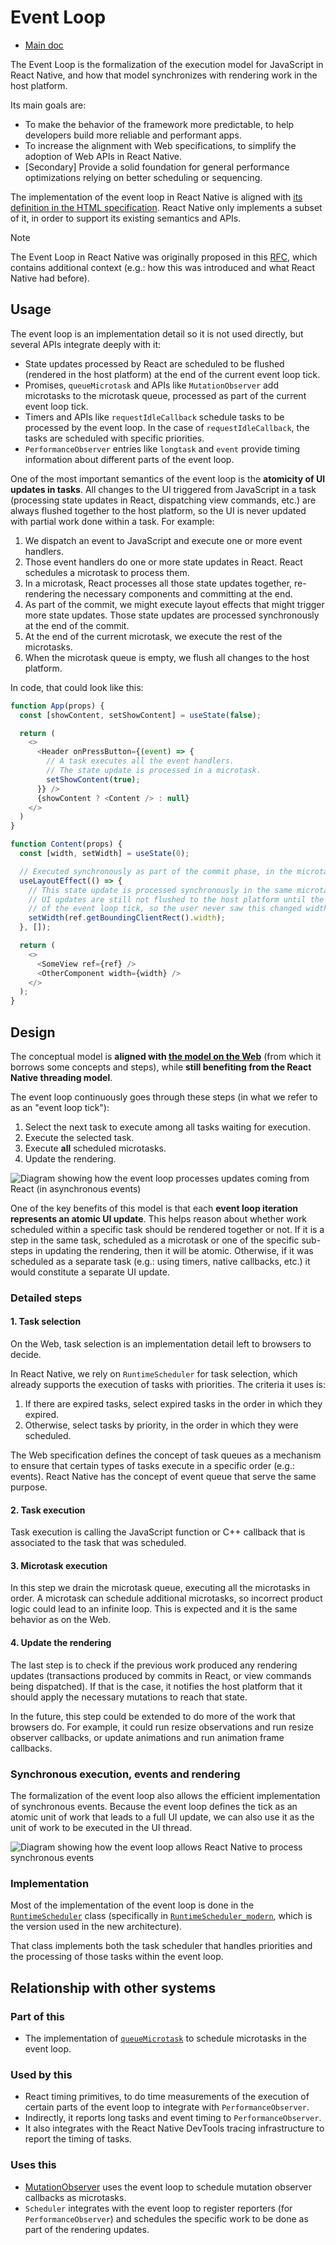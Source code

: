 # Event Loop

* [Main doc](../__docs__/README.md)

The Event Loop is the formalization of the execution model for JavaScript in React Native, and how that model synchronizes with rendering work in the host platform.

Its main goals are:
- To make the behavior of the framework more predictable, to help developers build more reliable and performant apps.
- To increase the alignment with Web specifications, to simplify the adoption of Web APIs in React Native.
- [Secondary] Provide a solid foundation for general performance optimizations relying on better scheduling or sequencing.

The implementation of the event loop in React Native is aligned with [its definition in the HTML specification](https://html.spec.whatwg.org/multipage/webappapis.html#event-loop-processing-model). React Native only implements a subset of it, in order to support its existing semantics and APIs.

> [!NOTE]
> The Event Loop in React Native was originally proposed in this [RFC](https://github.com/react-native-community/discussions-and-proposals/blob/main/proposals/0744-well-defined-event-loop.md), which contains additional context (e.g.: how this was introduced and what React Native had before).

## Usage

The event loop is an implementation detail so it is not used directly, but several APIs integrate deeply with it:
- State updates processed by React are scheduled to be flushed (rendered in the host platform) at the end of the current event loop tick.
- Promises, `queueMicrotask` and APIs like `MutationObserver` add microtasks to the microtask queue, processed as part of the current event loop tick.
- Timers and APIs like `requestIdleCallback` schedule tasks to be processed by the event loop. In the case of `requestIdleCallback`, the tasks are scheduled with specific priorities.
- `PerformanceObserver` entries like `longtask` and `event` provide timing information about different parts of the event loop.

One of the most important semantics of the event loop is the **atomicity of UI updates in tasks**. All changes to the UI triggered from JavaScript in a task (processing state updates in React, dispatching view commands, etc.) are always flushed together to the host platform, so the UI is never updated with partial work done within a task. For example:
1. We dispatch an event to JavaScript and execute one or more event handlers.
2. Those event handlers do one or more state updates in React. React schedules a microtask to process them.
3. In a microtask, React processes all those state updates together, re-rendering the necessary components and committing at the end.
4. As part of the commit, we might execute layout effects that might trigger more state updates. Those state updates are processed synchronously at the end of the commit.
5. At the end of the current microtask, we execute the rest of the microtasks.
6. When the microtask queue is empty, we flush all changes to the host platform.

In code, that could look like this:

```javascript
function App(props) {
  const [showContent, setShowContent] = useState(false);

  return (
    <>
      <Header onPressButton={(event) => {
        // A task executes all the event handlers.
        // The state update is processed in a microtask.
        setShowContent(true);
      }} />
      {showContent ? <Content /> : null}
    </>
  )
}

function Content(props) {
  const [width, setWidth] = useState(0);

  // Executed synchronously as part of the commit phase, in the microtask.
  useLayoutEffect(() => {
    // This state update is processed synchronously in the same microtask.
    // UI updates are still not flushed to the host platform until the end
    // of the event loop tick, so the user never saw this changed widths.
    setWidth(ref.getBoundingClientRect().width);
  }, []);

  return (
    <>
      <SomeView ref={ref} />
      <OtherComponent width={width} />
    </>
  );
}
```

## Design

The conceptual model is **aligned with [the model on the Web](https://html.spec.whatwg.org/multipage/webappapis.html#event-loop-processing-model)** (from which it borrows some concepts and steps), while **still benefiting from the React Native threading model**.

The event loop continuously goes through these steps (in what we refer to as an "event loop tick"):
1. Select the next task to execute among all tasks waiting for execution.
2. Execute the selected task.
3. Execute **all** scheduled microtasks.
4. Update the rendering.

![Diagram showing how the event loop processes updates coming from React (in asynchronous events)](./event-loop-async-task.excalidraw.svg)

One of the key benefits of this model is that each **event loop iteration represents an atomic UI update**. This helps reason about whether work scheduled within a specific task should be rendered together or not. If it is a step in the same task, scheduled as a microtask or one of the specific sub-steps in updating the rendering, then it will be atomic. Otherwise, if it was scheduled as a separate task (e.g.: using timers, native callbacks, etc.) it would constitute a separate UI update.

### Detailed steps

#### 1. Task selection

On the Web, task selection is an implementation detail left to browsers to decide.

In React Native, we rely on `RuntimeScheduler` for task selection, which already supports the execution of tasks with priorities. The criteria it uses is:
1. If there are expired tasks, select expired tasks in the order in which they expired.
2. Otherwise, select tasks by priority, in the order in which they were scheduled.

The Web specification defines the concept of task queues as a mechanism to ensure that certain types of tasks execute in a specific order (e.g.: events). React Native has the concept of event queue that serve the same purpose.

#### 2. Task execution

Task execution is calling the JavaScript function or C++ callback that is associated to the task that was scheduled.

#### 3. Microtask execution

In this step we drain the microtask queue, executing all the microtasks in order. A microtask can schedule additional microtasks, so incorrect product logic could lead to an infinite loop. This is expected and it is the same behavior as on the Web.

#### 4. Update the rendering

The last step is to check if the previous work produced any rendering updates (transactions produced by commits in React, or view commands being dispatched). If that is the case, it notifies the host platform that it should apply the necessary mutations to reach that state.

In the future, this step could be extended to do more of the work that browsers do. For example, it could run resize observations and run resize observer callbacks, or update animations and run animation frame callbacks.

### Synchronous execution, events and rendering

The formalization of the event loop also allows the efficient implementation of synchronous events. Because the event loop defines the tick as an atomic unit of work that leads to a full UI update, we can also use it as the unit of work to be executed in the UI thread.

![Diagram showing how the event loop allows React Native to process synchronous events](./event-loop-sync-task.excalidraw.svg)

### Implementation

Most of the implementation of the event loop is done in the [`RuntimeScheduler`](../RuntimeScheduler.h) class (specifically in [`RuntimeScheduler_modern`](../RuntimeScheduler_Modern.h), which is the version used in the new architecture).

That class implements both the task scheduler that handles priorities and the processing of those tasks within the event loop.

## Relationship with other systems

### Part of this

- The implementation of [`queueMicrotask`](../../../nativemodule/microtasks/__docs__/README.md) to schedule microtasks in the event loop.

### Used by this

- React timing primitives, to do time measurements of the execution of certain parts of the event loop to integrate with `PerformanceObserver`.
- Indirectly, it reports long tasks and event timing to `PerformanceObserver`.
- It also integrates with the React Native DevTools tracing infrastructure to report the timing of tasks.

### Uses this

- [MutationObserver](../../../../../src/private/webapis/mutationobserver/__docs__/README.md) uses the event loop to schedule mutation observer callbacks as microtasks.
- `Scheduler` integrates with the event loop to register reporters (for `PerformanceObserver`) and schedules the specific work to be done as part of the rendering updates.

